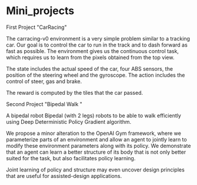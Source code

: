 # Mini_projects

First Project "CarRacing"

The carracing-v0 environment is a very simple problem similar to a tracking car. Our goal is to control the car to run in the track and to dash forward as fast as possible. The environment gives us the continuous control task, which requires us to learn from the pixels obtained from the top view.


The state includes the actual speed of the car, four ABS sensors, the position of the steering wheel and the gyroscope. The action includes the control of steer, gas and brake.

The reward is computed by the tiles that the car passed.



Second Project "Bipedal Walk "

A bipedal robot Bipedal (with 2 legs) robots to be able to walk efficiently using Deep Deterministic Policy Gradient algorithm.

We propose a minor alteration to the OpenAI Gym framework, where we parameterize parts of an environment and allow an agent to jointly learn to modify these environment parameters along with its policy. We demonstrate that an agent can learn a better structure of its body that is not only better suited for the task, but also facilitates policy learning.

Joint learning of policy and structure may even uncover design principles that are useful for assisted-design applications.
